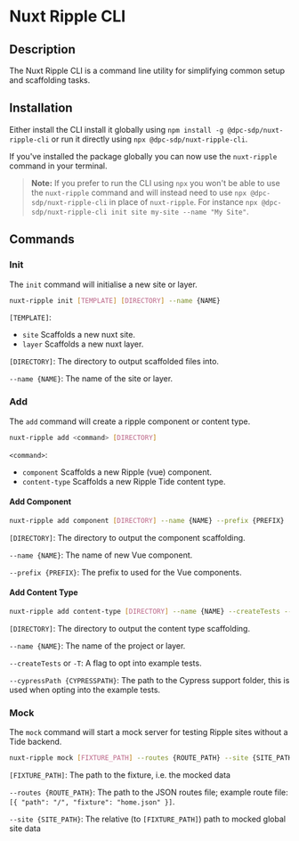 # Nuxt Ripple CLI

## Description

The Nuxt Ripple CLI is a command line utility for simplifying common setup and scaffolding tasks.

## Installation

Either install the CLI install it globally using `npm install -g @dpc-sdp/nuxt-ripple-cli` or run it directly using `npx @dpc-sdp/nuxt-ripple-cli`.

If you've installed the package globally you can now use the `nuxt-ripple` command in your terminal. 

> **Note:**
> If you prefer to run the CLI using `npx` you won't be able to use the `nuxt-ripple` command and will instead need to use `npx @dpc-sdp/nuxt-ripple-cli` in place of `nuxt-ripple`. For instance `npx @dpc-sdp/nuxt-ripple-cli init site my-site --name "My Site"`.

## Commands

### Init

The `init` command will initialise a new site or layer.

```bash
nuxt-ripple init [TEMPLATE] [DIRECTORY] --name {NAME}
```

`[TEMPLATE]`:
- `site` Scaffolds a new nuxt site.
- `layer` Scaffolds a new nuxt layer.

`[DIRECTORY]`: The directory to output scaffolded files into.

`--name {NAME}`: The name of the site or layer.

### Add

The `add` command will create a ripple component or content type.

```bash
nuxt-ripple add <command> [DIRECTORY]
```

`<command>`:
- `component` Scaffolds a new Ripple (vue) component.
- `content-type` Scaffolds a new Ripple Tide content type.

#### Add Component

```bash
nuxt-ripple add component [DIRECTORY] --name {NAME} --prefix {PREFIX}
```

`[DIRECTORY]`: The directory to output the component scaffolding.

`--name {NAME}`: The name of new Vue component.

`--prefix {PREFIX}`: The prefix to used for the Vue components.

#### Add Content Type

```bash
nuxt-ripple add content-type [DIRECTORY] --name {NAME} --createTests --cypressPath {CYPRESSPATH}
```

`[DIRECTORY]`: The directory to output the content type scaffolding.

`--name {NAME}`: The name of the project or layer.

`--createTests` or `-T`: A flag to opt into example tests.

`--cypressPath {CYPRESSPATH}`: The path to the Cypress support folder, this is used when opting into the example tests.

### Mock

The `mock` command will start a mock server for testing Ripple sites without a Tide backend.

```bash
nuxt-ripple mock [FIXTURE_PATH] --routes {ROUTE_PATH} --site {SITE_PATH}
```

`[FIXTURE_PATH]`: The path to the fixture, i.e. the mocked data

`--routes {ROUTE_PATH}`: The path to the JSON routes file; example route file: `[{ "path": "/", "fixture": "home.json" }]`.

`--site {SITE_PATH}`: The relative (to `[FIXTURE_PATH]`) path to mocked global site data

